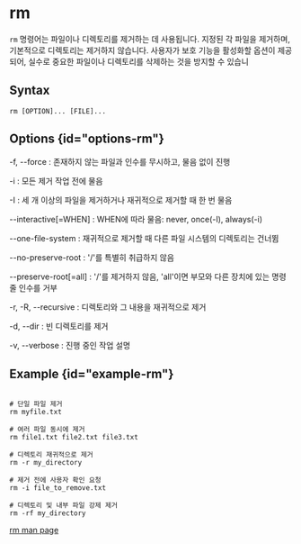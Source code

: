 # rm

`rm` 명령어는 파일이나 디렉토리를 제거하는 데 사용됩니다. 지정된 각 파일을 제거하며, 기본적으로 디렉토리는 제거하지 않습니다. 사용자가 보호 기능을 활성화할 옵션이 제공되어, 실수로 중요한 파일이나 디렉토리를
삭제하는 것을 방지할 수 있습니

## Syntax

```Shell
rm [OPTION]... [FILE]...
```

## Options {id="options-rm"}

-f, --force
: 존재하지 않는 파일과 인수를 무시하고, 물음 없이 진행

-i
: 모든 제거 작업 전에 물음

-I
: 세 개 이상의 파일을 제거하거나 재귀적으로 제거할 때 한 번 물음

--interactive[=WHEN]
: WHEN에 따라 물음: never, once(-I), always(-i)

--one-file-system
: 재귀적으로 제거할 때 다른 파일 시스템의 디렉토리는 건너뜀

--no-preserve-root
: '/'를 특별히 취급하지 않음

--preserve-root[=all]
: '/'를 제거하지 않음, 'all'이면 부모와 다른 장치에 있는 명령줄 인수를 거부

-r, -R, --recursive
: 디렉토리와 그 내용을 재귀적으로 제거

-d, --dir
: 빈 디렉토리를 제거

-v, --verbose
: 진행 중인 작업 설명

## Example {id="example-rm"}

```Shell

# 단일 파일 제거
rm myfile.txt

# 여러 파일 동시에 제거
rm file1.txt file2.txt file3.txt

# 디렉토리 재귀적으로 제거
rm -r my_directory

# 제거 전에 사용자 확인 요청
rm -i file_to_remove.txt

# 디렉토리 및 내부 파일 강제 제거
rm -rf my_directory
```

<seealso>
    <category ref="official-documents">
        <a href="https://www.gnu.org/software/coreutils/rm">rm man page</a>
    </category>
</seealso>
